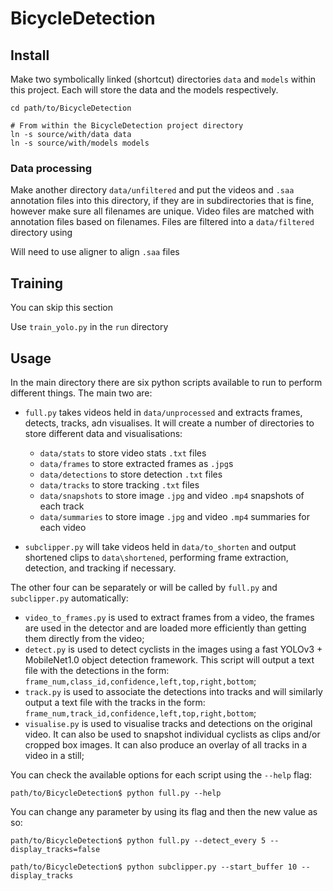 # BicycleDetection


## Install

Make two symbolically linked (shortcut) directories `data` and `models` within this project. Each will store the data and the models respectively.
```commandline
cd path/to/BicycleDetection

# From within the BicycleDetection project directory
ln -s source/with/data data
ln -s source/with/models models
```

### Data processing
Make another directory `data/unfiltered` and put the videos and `.saa` annotation files into this directory, if they are in subdirectories that is fine, however make sure all filenames are unique.
Video files are matched with annotation files based on filenames.
Files are filtered into a `data/filtered` directory using 

Will need to use aligner to align `.saa` files

## Training
You can skip this section

Use `train_yolo.py` in the `run` directory

## Usage
In the main directory there are six python scripts available to run to perform different things. The main two are:

- `full.py` takes videos held in `data/unprocessed` and extracts frames, detects, tracks, adn visualises. It will create
a number of directories to store different data and visualisations:
    - `data/stats` to store video stats `.txt` files
    - `data/frames` to store extracted frames as `.jpg`s
    - `data/detections` to store detection `.txt` files
    - `data/tracks` to store tracking `.txt` files
    - `data/snapshots` to store image `.jpg` and video `.mp4` snapshots of each track
    - `data/summaries` to store image `.jpg` and video `.mp4` summaries for each video
     
- `subclipper.py` will take videos held in `data/to_shorten` and output shortened clips to `data\shortened`, performing
frame extraction, detection, and tracking if necessary.

The other four can be separately or will be called by `full.py` and `subclipper.py` automatically:
- `video_to_frames.py` is used to extract frames from a video, the frames are used in the detector and are loaded more
efficiently than getting them directly from the video;
- `detect.py` is used to detect cyclists in the images using a fast YOLOv3 + MobileNet1.0 object detection framework.
This script will output a text file with the detections in the form: `frame_num,class_id,confidence,left,top,right,bottom`;
- `track.py` is used to associate the detections into tracks and will similarly output a text file with the tracks in
the form: `frame_num,track_id,confidence,left,top,right,bottom`;
- `visualise.py` is used to visualise tracks and detections on the original video. It can also be used to snapshot 
individual cyclists as clips and/or cropped box images. It can also produce an overlay of all tracks in a video in a still;


You can check the available options for each script using the `--help` flag:
```commandline
path/to/BicycleDetection$ python full.py --help
```

You can change any parameter by using its flag and then the new value as so:
```commandline
path/to/BicycleDetection$ python full.py --detect_every 5 --display_tracks=false
```
```commandline
path/to/BicycleDetection$ python subclipper.py --start_buffer 10 --display_tracks
```